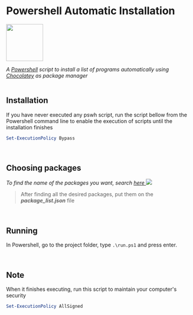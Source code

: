 # Powershell Automatic Installation

<img src="https://community.chocolatey.org/content/images/global-shared/logo-square.svg" width="100"> 

_A [Powershell](https://docs.microsoft.com/pt-br/powershell/scripting/overview?view=powershell-7.1) script to install a list of programs automatically using [Chocolatey](https://chocolatey.org/) as package manager_
<br>
<br>

## Installation

If you have never executed any pswh script, run the script bellow from the Powershell command line to enable the execution of scripts until the installation finishes
```ps1
Set-ExecutionPolicy Bypass
``` 
<br>

## Choosing packages
_To find the name of the packages you want, search [here ](https://community.chocolatey.org/packages)_
![](exemple.gif)

>After finding all the desired packages, put them on the _**package_list.json**_ file


<br>

## Running 
In Powershell, go to the project folder, type ```.\run.ps1``` and press enter.

<br>


## Note

When it finishes executing, run this script to maintain your computer's security
```ps1
Set-ExecutionPolicy AllSigned 
``` 


